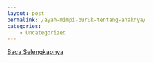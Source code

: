 ```yaml
---
layout: post
permalink: /ayah-mimpi-buruk-tentang-anaknya/
categories:
    - Uncategorized
---
```


[Baca Selengkapnya](/05)
